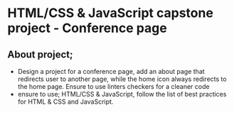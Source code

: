 # HTML/CSS & JavaScript capstone project - Conference page
 ## About project;
  - Design  a project for a conference page, add an about page that redirects user to another page, while the home icon always redirects to the home page. Ensure to use linters checkers for a cleaner code 
  -  ensure to use; HTML/CSS & JavaScript, follow the list of best practices for HTML & CSS
and JavaScript.

